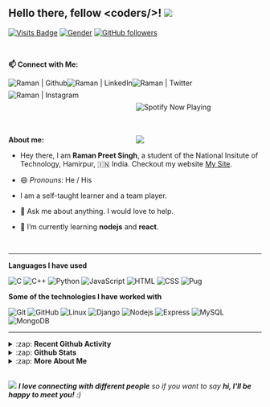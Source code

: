 ## Hello there, fellow \<coders/>! <img src="https://raw.githubusercontent.com/MartinHeinz/MartinHeinz/master/wave.gif" width="30px">

<!-- Visitor badge -->

[![Visits Badge](https://badges.pufler.dev/visits/raman08/raman08)](https://badges.pufler.dev/visits/raman08/raman08)
[![Gender](https://img.shields.io/badge/gender-%F0%9F%A4%B5-lightgrey)][github] <!-- Gender Badge -->
[![GitHub followers](https://img.shields.io/github/followers/raman08?label=Followers&style=social)](https://github.com/raman08/?tab=follow) <!-- No. of followers -->

</br>

**📫 Connect with Me:**

<!-- Github  -->

[<img align="left" title="Github" alt="Raman | Github" height="24px" src="https://img.shields.io/badge/Github-282C34?logo=github&logoColor=ffffff" />][github]

<!-- Linkdin  -->

[<img align="left" title="Linkedin" alt="Raman | LinkedIn" height="24px" src="https://img.shields.io/badge/LinkedIn-0A66C2?logo=linkedin&logoColor=ffffff" />][linkedin]

<!-- Twitter -->

[<img align="left" title="Twitter" alt="Raman | Twitter" height="24px" src="https://img.shields.io/badge/Twitter-1DA1F2?logo=twitter&logoColor=ffffff" />][twitter]

<!-- Instagram -->

[<img align="left" title="Instagram" alt="Raman | Instagram" height="24px" src="https://img.shields.io/badge/Instagram-E4405F?logo=instagram&logoColor=ffffff" />][instagram]

</br>
</br>

<!-- **My Current Spotify Music** -->

[<img  align="right" width="250px" title="Spotify" src="https://github-spotify-player.vercel.app/api/spotify-playing" alt="Spotify Now Playing"  />][spotify]

</br>
</br>
</br>

<!-- Furry Cat -->

[<img align="Right" width="250px" src="https://octodex.github.com/images/hula_loop_octodex03.gif" />][github]

**About me:**

-   Hey there, I am **Raman Preet Singh**, a student of the National Insitute of Technology, Hamirpur, :india: India.
    Checkout my website [My Site].

-   😄 _Pronouns:_ He / His

-   I am a self-taught learner and a team player.

-   💬 Ask me about anything. I would love to help.

-   🌱 I’m currently learning **nodejs** and **react**.

</br>

---

**Languages I have used**

![C](https://img.shields.io/badge/C-000000?logo=C)
![C++](https://img.shields.io/badge/C++-000000?logo=C%2b%2b)
![Python](https://img.shields.io/badge/Python-000000?logo=python)
![JavaScript](https://img.shields.io/badge/JavaScript-000000?logo=javascript)
![HTML](https://img.shields.io/badge/HTML-000000?logo=HTML5)
![CSS](https://img.shields.io/badge/CSS-000000?logo=css3)
![Pug](https://img.shields.io/badge/Pug-000000?logo=pug)

**Some of the technologies I have worked with**

![Git](https://img.shields.io/badge/Git-000000?logo=git)
![GitHub](https://img.shields.io/badge/Github-000000?logo=github)
![Linux](https://img.shields.io/badge/Linux-000000?logo=linux)
![Django](https://img.shields.io/badge/Django-000000?logo=django)
![Nodejs](https://img.shields.io/badge/Nodejs-000000?logo=node.js)
![Express](https://img.shields.io/badge/Express-000000?logo=express)
![MySQL](https://img.shields.io/badge/MYSQL-000000?logo=mysql)
![MongoDB](https://img.shields.io/badge/MongoDB-000000?logo=mongodb)

---

<details>
  <summary>:zap: <b> Recent Github Activity </b></summary>

</br>

<!--START_SECTION:activity-->

1. 🎉 Merged PR [#1](https://github.com/raman08/dirtycow.github.io/pull/1) in [raman08/dirtycow.github.io](https://github.com/raman08/dirtycow.github.io)
2. 🎉 Merged PR [#1](https://github.com/raman08/Online-Retail-Store/pull/1) in [raman08/Online-Retail-Store](https://github.com/raman08/Online-Retail-Store)
3. 🎉 Merged PR [#2](https://github.com//CSEC-NITH/git-workshop/pull/2) in [CSEC-NITH/git-workshop](https://github.com//CSEC-NITH/git-workshop)
4. 💪 Opened PR [#2](https://github.com//CSEC-NITH/git-workshop/pull/2) in [CSEC-NITH/git-workshop](https://github.com//CSEC-NITH/git-workshop)
5. ❌ Closed PR [#1](https://github.com//CSEC-NITH/git-workshop/pull/1) in [CSEC-NITH/git-workshop](https://github.com//CSEC-NITH/git-workshop)
 <!--END_SECTION:activity-->

</br>

</details>

<details>
    <summary> :zap: <b>Github Stats</b> </summary>

</br>

<img align="center" alt="Raman08's Github Stats" src="https://github-readme-stats.raman08.vercel.app/api?username=raman08&&count_private=true&show_icons=true&hide_border=true&theme=tokyonight&show_owner=true" />

<img align="center" alt="Raman08's Top Language" src="https://github-readme-stats.raman08.vercel.app/api/top-langs/?username=raman08&layout=compact&theme=tokyonight" />

</br>
</br>

<p><img align="center" src="https://github-readme-streak-stats.herokuapp.com/?user=raman08&" alt="Raman Streaks" /></p>

</br>

</details>

<details>
    <summary> :zap: <b>More About Me</b> </summary>

</br>

<!--START_SECTION:waka-->
![Lines of code](https://img.shields.io/badge/From%20Hello%20World%20I%27ve%20Written-4.6%20million%20lines%20of%20code-blue)

**🐱 My Github Data** 

> 🏆 427 Contributions in the Year 2021
 > 
> 📦 266.5 kB Used in Github's Storage 
 > 
> 💼 Opted to Hire
 > 
> 📜 39 Public Repositories 
 > 
> 🔑 14 Private Repositories  
 > 
**I'm a Night 🦉** 

```text
🌞 Morning    9 commits      ░░░░░░░░░░░░░░░░░░░░░░░░░   1.49% 
🌆 Daytime    148 commits    ██████░░░░░░░░░░░░░░░░░░░   24.5% 
🌃 Evening    258 commits    ██████████░░░░░░░░░░░░░░░   42.72% 
🌙 Night      189 commits    ███████░░░░░░░░░░░░░░░░░░   31.29%

```


📊 **This Week I Spent My Time On** 

```text
💬 Programming Languages: 
JavaScript               9 hrs 33 mins       ███████████████████░░░░░░   78.73% 
C++                      53 mins             █░░░░░░░░░░░░░░░░░░░░░░░░   7.3% 
CSS                      39 mins             █░░░░░░░░░░░░░░░░░░░░░░░░   5.49% 
JSON                     28 mins             █░░░░░░░░░░░░░░░░░░░░░░░░   3.94% 
Python                   23 mins             ░░░░░░░░░░░░░░░░░░░░░░░░░   3.27%

🐱‍💻 Projects: 
burger_builder           6 hrs 27 mins       █████████████░░░░░░░░░░░░   53.18% 
post_management          3 hrs 8 mins        ██████░░░░░░░░░░░░░░░░░░░   25.85% 
online-class-automation  51 mins             █░░░░░░░░░░░░░░░░░░░░░░░░   7.13% 
Arrays                   48 mins             █░░░░░░░░░░░░░░░░░░░░░░░░   6.65% 
counter                  40 mins             █░░░░░░░░░░░░░░░░░░░░░░░░   5.59%

💻 Operating System: 
Linux                    12 hrs 8 mins       █████████████████████████   100.0%

```

**I Mostly Code in JavaScript** 

```text
JavaScript               18 repos            ███████████░░░░░░░░░░░░░░   46.15% 
Python                   4 repos             ██░░░░░░░░░░░░░░░░░░░░░░░   10.26% 
CSS                      4 repos             ██░░░░░░░░░░░░░░░░░░░░░░░   10.26% 
HTML                     4 repos             ██░░░░░░░░░░░░░░░░░░░░░░░   10.26% 
Shell                    3 repos             ██░░░░░░░░░░░░░░░░░░░░░░░   7.69%

```


**Timeline**

![Chart not found](https://raw.githubusercontent.com/raman08/raman08/master/charts/bar_graph.png) 


 Last Updated on 05/08/2021
<!--END_SECTION:waka-->

</br>

</details>

</br>

<!-- End Point -->

<img src="https://media.giphy.com/media/LnQjpWaON8nhr21vNW/giphy.gif" width="60"> <em><b>I love connecting with different people</b> so if you want to say <b>hi, I'll be happy to meet you!</b> :)</em>

<!-- Alisses -->

[mail]: mailto:ramanpre0810@gmail.com
[twitter]: https://twitter.com/RamanPr24209812
[instagram]: https://www.instagram.com/ramanpreet_boss/
[linkedin]: https://www.linkedin.com/in/raman-preet-singh-314206195/
[github]: https://github.com/raman08
[hackerrank]: https://www.hackerrank.com/ramanpre0810
[geekforgeek]: https://auth.geeksforgeeks.org/user/raman08/practice/
[codeforces]: http://codeforces.com/profile/raman08
[codechef]: https://www.codechef.com/users/raman08
[coursera]: https://www.coursera.org/user/c80cda9e74687f96f4db052554459549
[spotify]: https://open.spotify.com/user/31pyxhfmqwp7vm36ospr2te7m2qu
[my site]: https://ramanpreet.vercel.app

</br>

<!---

**raman08/raman08** is a ✨ _special_ ✨ repository because its `README.md` (this file) appears on your GitHub profile.

Here are some ideas to get you started:

- 🔭 I’m currently working on ...
- 🌱 I’m currently learning ...
- 👯 I’m looking to collaborate on ...
- 🤔 I’m looking for help with ...
- 💬 Ask me about ...
- 📫 How to reach me: ...
- 😄 Pronouns: ...
- ⚡ Fun fact: ...

-->
